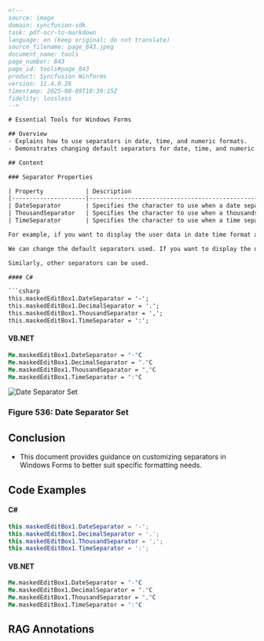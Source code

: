 ```html
<!--
source: image
domain: syncfusion-sdk
task: pdf-ocr-to-markdown
language: en (keep original; do not translate)
source_filename: page_843.jpeg
document_name: tools
page_number: 843
page_id: tools#page_843
product: Syncfusion Winforms
version: 11.4.0.26
timestamp: 2025-08-09T10:39:15Z
fidelity: lossless
-->

# Essential Tools for Windows Forms

## Overview
- Explains how to use separators in date, time, and numeric formats.
- Demonstrates changing default separators for date, time, and numeric values.

## Content

### Separator Properties

| Property            | Description                                                                                           |
|---------------------|-------------------------------------------------------------------------------------------------------|
| DateSeparator       | Specifies the character to use when a date separator position is specified. The default separator is `'.'`. |
| ThousandSeparator   | Specifies the character to use when a thousands separator position is specified. The default separator is `','`. |
| TimeSeparator       | Specifies the character to use when a time separator position is specified. The default separator is `':'`. |

For example, if you want to display the user data in date time format as `mm/dd/yy`, the mask character should be `####/####`.

We can change the default separators used. If you want to display the date time as `'mm-dd-yy'`, change the `DateSeparatorProperty` from `'/'` to `'-'`.

Similarly, other separators can be used.

#### C#

```csharp
this.maskedEditBox1.DateSeparator = '-';
this.maskedEditBox1.DecimalSeparator = '.';
this.maskedEditBox1.ThousandSeparator = ',';
this.maskedEditBox1.TimeSeparator = ':';
```

#### VB.NET

```vb
Me.maskedEditBox1.DateSeparator = "-"C
Me.maskedEditBox1.DecimalSeparator = "."C
Me.maskedEditBox1.ThousandSeparator = ","C
Me.maskedEditBox1.TimeSeparator = ":"C
```

![Date Separator Set](image.png)

### Figure 536: Date Separator Set

## Conclusion
- This document provides guidance on customizing separators in Windows Forms to better suit specific formatting needs.

## Code Examples

#### C#

```csharp
this.maskedEditBox1.DateSeparator = '-';
this.maskedEditBox1.DecimalSeparator = '.';
this.maskedEditBox1.ThousandSeparator = ',';
this.maskedEditBox1.TimeSeparator = ':';
```

#### VB.NET

```vb
Me.maskedEditBox1.DateSeparator = "-"C
Me.maskedEditBox1.DecimalSeparator = "."C
Me.maskedEditBox1.ThousandSeparator = ","C
Me.maskedEditBox1.TimeSeparator = ":"C
```

## RAG Annotations
<!-- tags: [WinForms, mask, separator, date, time, numeric] keywords: [DateSeparator, TimeSeparator, ThousandSeparator, DecimalSeparator, format, mask character, WinForms, Syncfusion, separators] -->
```